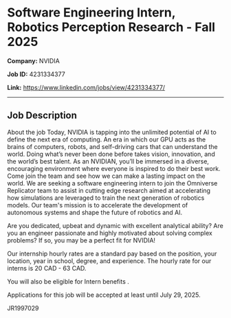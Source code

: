 # Software Engineering Intern, Robotics Perception Research - Fall 2025

**Company:** NVIDIA

**Job ID:** 4231334377

**Link:** https://www.linkedin.com/jobs/view/4231334377/

---

## Job Description

About the job
Today, NVIDIA is tapping into the unlimited potential of AI to define the next era of computing. An era in which our GPU acts as the brains of computers, robots, and self-driving cars that can understand the world. Doing what’s never been done before takes vision, innovation, and the world’s best talent. As an NVIDIAN, you’ll be immersed in a diverse, encouraging environment where everyone is inspired to do their best work. Come join the team and see how we can make a lasting impact on the world. We are seeking a software engineering intern to join the Omniverse Replicator team to assist in cutting edge research aimed at accelerating how simulations are leveraged to train the next generation of robotics models. Our team's mission is to accelerate the development of autonomous systems and shape the future of robotics and AI.













Are you dedicated, upbeat and dynamic with excellent analytical ability? Are you an engineer passionate and highly motivated about solving complex problems? If so, you may be a perfect fit for NVIDIA!

Our internship hourly rates are a standard pay based on the position, your location, year in school, degree, and experience. The hourly rate for our interns is 20 CAD - 63 CAD.

You will also be eligible for Intern benefits .

Applications for this job will be accepted at least until July 29, 2025.

JR1997029
